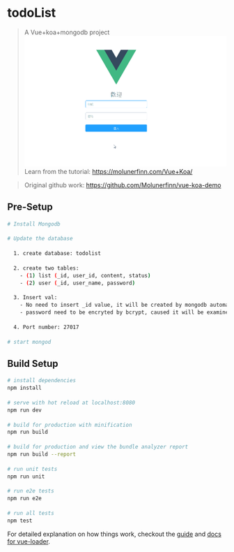 # todoList

> A Vue+koa+mongodb project
![image](https://github.com/ken90242/todoList/blob/master/demo.gif)
> Learn from the tutorial: https://molunerfinn.com/Vue+Koa/

> Original github work: https://github.com/Molunerfinn/vue-koa-demo

## Pre-Setup
``` bash
# Install Mongodb

# Update the database

  1. create database: todolist
  
  2. create two tables: 
    - (1) list (_id, user_id, content, status)
    - (2) user (_id, user_name, password)
    
  3. Insert val:
    - No need to insert _id value, it will be created by mongodb automatically
    - password need to be encryted by bcrypt, caused it will be examined
    
  4. Port number: 27017
  
# start mongod
```

## Build Setup

``` bash
# install dependencies
npm install

# serve with hot reload at localhost:8080
npm run dev

# build for production with minification
npm run build

# build for production and view the bundle analyzer report
npm run build --report

# run unit tests
npm run unit

# run e2e tests
npm run e2e

# run all tests
npm test
```

For detailed explanation on how things work, checkout the [guide](http://vuejs-templates.github.io/webpack/) and [docs for vue-loader](http://vuejs.github.io/vue-loader).

